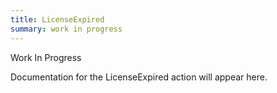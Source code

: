 ```yaml
---
title: LicenseExpired
summary: work in progress
---
```


Work In Progress

Documentation for the LicenseExpired action will appear here.